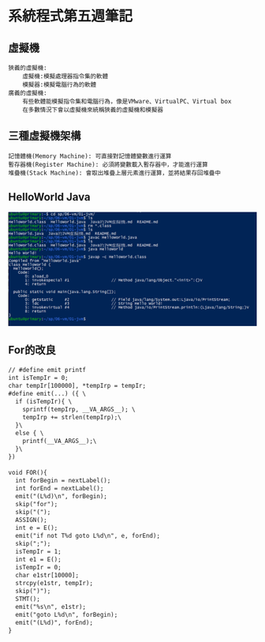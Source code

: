 # 系統程式第五週筆記

## 虛擬機
```
狹義的虛擬機:
    虛擬機:模擬處理器指令集的軟體
    模擬器:模擬電腦行為的軟體
廣義的虛擬機:
    有些軟體能模擬指令集和電腦行為，像是VMware、VirtualPC、Virtual box
    在多數情況下會以虛擬機來統稱狹義的虛擬機和模擬器
```

## 三種虛擬機架構
```
記憶體機(Memory Machine): 可直接對記憶體變數進行運算
暫存器機(Register Machine): 必須將變數載入暫存器中，才能進行運算
堆疊機(Stack Machine): 會取出堆疊上層元素進行運算，並將結果存回堆疊中
```

## HelloWorld Java
![picture](https://github.com/ZKX-0326/sp109b/blob/main/note/picture/%E8%9E%A2%E5%B9%95%E6%93%B7%E5%8F%96%E7%95%AB%E9%9D%A2%202021-05-04%20202402.png)

## For的改良
```
// #define emit printf
int isTempIr = 0;
char tempIr[100000], *tempIrp = tempIr;
#define emit(...) ({ \
  if (isTempIr){ \
    sprintf(tempIrp, __VA_ARGS__); \
    tempIrp += strlen(tempIrp);\
  }\
  else { \
    printf(__VA_ARGS__);\
  }\
})

void FOR(){
  int forBegin = nextLabel();
  int forEnd = nextLabel();
  emit("(L%d)\n", forBegin);
  skip("for");
  skip("(");
  ASSIGN();
  int e = E();
  emit("if not T%d goto L%d\n", e, forEnd);
  skip(";");
  isTempIr = 1;
  int e1 = E();
  isTempIr = 0;
  char e1str[10000];
  strcpy(e1str, tempIr);
  skip(")");
  STMT();
  emit("%s\n", e1str);
  emit("goto L%d\n", forBegin);
  emit("(L%d)", forEnd);
}

```